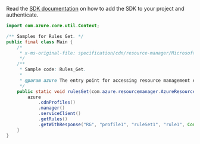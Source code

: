 Read the [SDK documentation](https://github.com/Azure/azure-sdk-for-java/blob/azure-resourcemanager_2.14.0/sdk/resourcemanager/azure-resourcemanager/README.md) on how to add the SDK to your project and authenticate.

```java
import com.azure.core.util.Context;

/** Samples for Rules Get. */
public final class Main {
    /*
     * x-ms-original-file: specification/cdn/resource-manager/Microsoft.Cdn/stable/2021-06-01/examples/Rules_Get.json
     */
    /**
     * Sample code: Rules_Get.
     *
     * @param azure The entry point for accessing resource management APIs in Azure.
     */
    public static void rulesGet(com.azure.resourcemanager.AzureResourceManager azure) {
        azure
            .cdnProfiles()
            .manager()
            .serviceClient()
            .getRules()
            .getWithResponse("RG", "profile1", "ruleSet1", "rule1", Context.NONE);
    }
}
```
